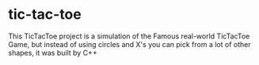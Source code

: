 # tic-tac-toe
This TicTacToe project is a simulation of the Famous real-world TicTacToe Game, but instead of using circles and X's you can pick from a lot of other shapes, it was built by C++

